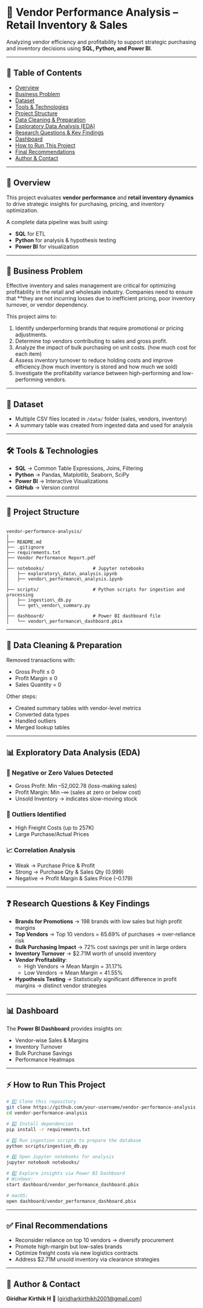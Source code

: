 # 🧾 Vendor Performance Analysis – Retail Inventory & Sales  

Analyzing vendor efficiency and profitability to support strategic purchasing and inventory decisions using **SQL, Python, and Power BI**.  

---

## 📌 Table of Contents
- [Overview](#-overview)  
- [Business Problem](#-business-problem)  
- [Dataset](#-dataset)  
- [Tools & Technologies](#-tools--technologies)  
- [Project Structure](#-project-structure)  
- [Data Cleaning & Preparation](#-data-cleaning--preparation)  
- [Exploratory Data Analysis (EDA)](#-exploratory-data-analysis-eda)  
- [Research Questions & Key Findings](#-research-questions--key-findings)  
- [Dashboard](#-dashboard)  
- [How to Run This Project](#-how-to-run-this-project)  
- [Final Recommendations](#-final-recommendations)  
- [Author & Contact](#-author--contact)  

---

## 📖 Overview
This project evaluates **vendor performance** and **retail inventory dynamics** to drive strategic insights for purchasing, pricing, and inventory optimization.  

A complete data pipeline was built using:  
- **SQL** for ETL  
- **Python** for analysis & hypothesis testing  
- **Power BI** for visualization  

---

## 🎯 Business Problem
Effective inventory and sales management are critical for optimizing profitability in the retail and wholesale industry. Companies need to ensure that **they are not incurring losses due to inefficient pricing, poor inventory turnover, or vendor dependency.

This project aims to:  
1. Identify underperforming brands that require promotional or pricing adjustments. 
2. Determine top vendors contributing to sales and gross profit.
3. Analyze the impact of bulk purchasing on unit costs. (how much cost for each item)
4. Assess inventory turnover to reduce holding costs and improve efficiency.(how much inventory is stored and how much we sold)
5. Investigate the profitability variance between high-performing and low-performing vendors.
---

## 📂 Dataset
- Multiple CSV files located in `/data/` folder (sales, vendors, inventory)  
- A summary table was created from ingested data and used for analysis  

---

## 🛠️ Tools & Technologies
- **SQL** → Common Table Expressions, Joins, Filtering  
- **Python** → Pandas, Matplotlib, Seaborn, SciPy  
- **Power BI** → Interactive Visualizations  
- **GitHub** → Version control  

---

## 📁 Project Structure
```

vendor-performance-analysis/
│
├── README.md
├── .gitignore
├── requirements.txt
├── Vendor Performance Report.pdf
│
├── notebooks/                  # Jupyter notebooks
│   ├── exploratory\_data\_analysis.ipynb
│   ├── vendor\_performance\_analysis.ipynb
│
├── scripts/                    # Python scripts for ingestion and processing
│   ├── ingestion\_db.py
│   └── get\_vendor\_summary.py
│
├── dashboard/                  # Power BI dashboard file
│   └── vendor\_performance\_dashboard.pbix

````

---

## 🧹 Data Cleaning & Preparation
Removed transactions with:  
- Gross Profit ≤ 0  
- Profit Margin ≤ 0  
- Sales Quantity = 0  

Other steps:  
- Created summary tables with vendor-level metrics  
- Converted data types  
- Handled outliers  
- Merged lookup tables  

---

## 📊 Exploratory Data Analysis (EDA)

### 🔎 Negative or Zero Values Detected
- Gross Profit: Min –52,002.78 (loss-making sales)  
- Profit Margin: Min –∞ (sales at zero or below cost)  
- Unsold Inventory → indicates slow-moving stock  

### 🚩 Outliers Identified
- High Freight Costs (up to 257K)  
- Large Purchase/Actual Prices  

### 📈 Correlation Analysis
- Weak → Purchase Price & Profit  
- Strong → Purchase Qty & Sales Qty (0.999)  
- Negative → Profit Margin & Sales Price (–0.179)  

---

## ❓ Research Questions & Key Findings
- **Brands for Promotions** → 198 brands with low sales but high profit margins  
- **Top Vendors** → Top 10 vendors = 65.69% of purchases → over-reliance risk  
- **Bulk Purchasing Impact** → 72% cost savings per unit in large orders  
- **Inventory Turnover** → $2.71M worth of unsold inventory  
- **Vendor Profitability**:  
  - High Vendors → Mean Margin = 31.17%  
  - Low Vendors → Mean Margin = 41.55%  
- **Hypothesis Testing** → Statistically significant difference in profit margins → distinct vendor strategies  

---

## 📊 Dashboard
The **Power BI Dashboard** provides insights on:  
- Vendor-wise Sales & Margins  
- Inventory Turnover  
- Bulk Purchase Savings  
- Performance Heatmaps  

---

## ⚡ How to Run This Project
```bash
# 1️⃣ Clone this repository
git clone https://github.com/your-username/vendor-performance-analysis.git
cd vendor-performance-analysis

# 2️⃣ Install dependencies
pip install -r requirements.txt

# 3️⃣ Run ingestion scripts to prepare the database
python scripts/ingestion_db.py

# 4️⃣ Open Jupyter notebooks for analysis
jupyter notebook notebooks/

# 5️⃣ Explore insights via Power BI Dashboard
# Windows:
start dashboard/vendor_performance_dashboard.pbix

# macOS:
open dashboard/vendor_performance_dashboard.pbix
````

---

## ✅ Final Recommendations

* Reconsider reliance on top 10 vendors → diversify procurement
* Promote high-margin but low-sales brands
* Optimize freight costs via new logistics contracts
* Address \$2.71M unsold inventory via clearance strategies

---

## 👤 Author & Contact

**Giridhar Kirthik H**
📧 [giridharkirthikh2001@gmail.com]
